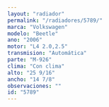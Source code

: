 ```yaml
---
layout: "radiador"
permalink: "/radiadores/5789/"
marca: "Volkswagen"
modelo: "Beetle"
ano: "2006"
motor: "L4 2.0,2.5"
transmision: "Automática"
parte: "M-926"
clima: "Con clima"
alto: "25 9/16"
ancho: "14 7/8"
observaciones: ""
id: "5789"
---
```


